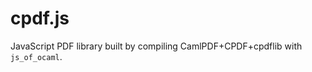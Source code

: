 cpdf.js
=======

JavaScript PDF library built by compiling CamlPDF+CPDF+cpdflib with `js_of_ocaml`.
